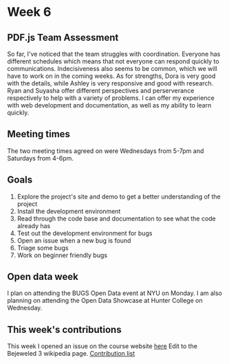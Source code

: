 # Week 6

## PDF.js Team Assessment

So far, I've noticed that the team struggles with coordination. Everyone has different schedules which means that not everyone can respond quickly to communications. Indecisiveness also seems to be common, which we will have to work on in the coming weeks.
As for strengths, Dora is very good with the details, while Ashley is very responsive and good with research. Ryan and Suyasha offer different perspectives and perserverance respectively to help with a variety of problems. I can offer my experience with web development and documentation, as well as my ability to learn quickly.

## Meeting times
The two meeting times agreed on were Wednesdays from 5-7pm and Saturdays from 4-6pm.

##  Goals
1. Explore the project's site and demo to get a better understanding of the project
2. Install the development environment 
3. Read through the code base and documentation to see what the code already has
4. Test out the development environment for bugs
5. Open an issue when a new bug is found
6. Triage some bugs
7. Work on beginner friendly bugs

## Open data week

I plan on attending the BUGS Open Data event at NYU on Monday. I am also planning on attending the Open Data Showcase at Hunter College on Wednesday.

## This week's contributions
This week I opened an issue on the course website [here](https://github.com/joannakl/cs480_s18/issues/94)
Edit to the Bejeweled 3 wikipedia page. [Contribution list](https://en.wikipedia.org/w/index.php?limit=50&title=Special%3AContributions&contribs=user&target=Oeko96&namespace=&tagfilter=&start=2018-02-01&end=2018-03-04)
